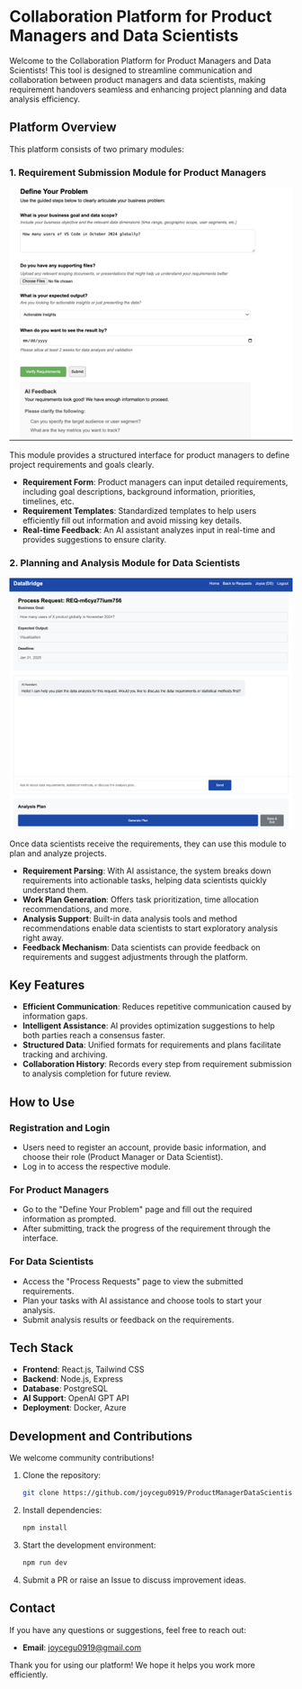 # Collaboration Platform for Product Managers and Data Scientists

Welcome to the Collaboration Platform for Product Managers and Data Scientists! This tool is designed to streamline communication and collaboration between product managers and data scientists, making requirement handovers seamless and enhancing project planning and data analysis efficiency.



## Platform Overview

This platform consists of two primary modules:

### 1. Requirement Submission Module for Product Managers
![Product Manager view](images/MockAIVerification_Success.png)

This module provides a structured interface for product managers to define project requirements and goals clearly.

- **Requirement Form**: Product managers can input detailed requirements, including goal descriptions, background information, priorities, timelines, etc.
- **Requirement Templates**: Standardized templates to help users efficiently fill out information and avoid missing key details.
- **Real-time Feedback**: An AI assistant analyzes input in real-time and provides suggestions to ensure clarity.

### 2. Planning and Analysis Module for Data Scientists
![Data Scientist view](images/DSEngagement.png)

Once data scientists receive the requirements, they can use this module to plan and analyze projects.

- **Requirement Parsing**: With AI assistance, the system breaks down requirements into actionable tasks, helping data scientists quickly understand them.
- **Work Plan Generation**: Offers task prioritization, time allocation recommendations, and more.
- **Analysis Support**: Built-in data analysis tools and method recommendations enable data scientists to start exploratory analysis right away.
- **Feedback Mechanism**: Data scientists can provide feedback on requirements and suggest adjustments through the platform.

## Key Features

- **Efficient Communication**: Reduces repetitive communication caused by information gaps.
- **Intelligent Assistance**: AI provides optimization suggestions to help both parties reach a consensus faster.
- **Structured Data**: Unified formats for requirements and plans facilitate tracking and archiving.
- **Collaboration History**: Records every step from requirement submission to analysis completion for future review.

## How to Use

### Registration and Login

- Users need to register an account, provide basic information, and choose their role (Product Manager or Data Scientist).
- Log in to access the respective module.

### For Product Managers

- Go to the "Define Your Problem" page and fill out the required information as prompted.
- After submitting, track the progress of the requirement through the interface.

### For Data Scientists

- Access the "Process Requests" page to view the submitted requirements.
- Plan your tasks with AI assistance and choose tools to start your analysis.
- Submit analysis results or feedback on the requirements.

## Tech Stack

- **Frontend**: React.js, Tailwind CSS
- **Backend**: Node.js, Express
- **Database**: PostgreSQL
- **AI Support**: OpenAI GPT API
- **Deployment**: Docker, Azure

## Development and Contributions

We welcome community contributions!

1. Clone the repository:
   ```bash
   git clone https://github.com/joycegu0919/ProductManagerDataScientistCollaboration.git
   ```
2. Install dependencies:
   ```bash
   npm install
   ```
3. Start the development environment:
   ```bash
   npm run dev
   ```
4. Submit a PR or raise an Issue to discuss improvement ideas.

## Contact

If you have any questions or suggestions, feel free to reach out:

- **Email**: [joycegu0919@gmail.com](mailto:support@example.com)

Thank you for using our platform! We hope it helps you work more efficiently.

